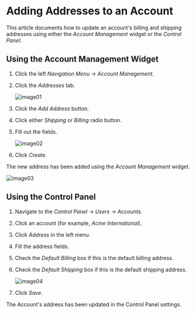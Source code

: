 # Adding Addresses to an Account

This article documents how to update an account's billing and shipping addresses using either the _Account Management_ widget or the _Control Panel_.

## Using the Account Management Widget

1. Click the left _Navigation Menu_ → _Account Management_.
1. Click the _Addresses_ tab.

    ![image01](./images/01.png)

1. Click the _Add Address_ button.
1. Click either _Shipping_ or _Billing_ radio button.
1. Fill out the fields.

    ![image02](./images/02.png)

1. Click _Create_.

The new address has been added using the _Account Management_ widget.

![image03](./images/03.png)

## Using the Control Panel

1. Navigate to the _Control Panel_ → _Users_ → _Accounts_.
1. Click an account (for example, _Acme International_).
1. Click _Address_ in the left menu.
1. Fill the address fields.
1. Check the _Default Billing_ box if this is the default billing address.
1. Check the _Default Shipping_ box if this is the default shipping address.

   ![image04](./images/04.png)

1. Click _Save_.

The Account's address has been updated in the Control Panel settings.
